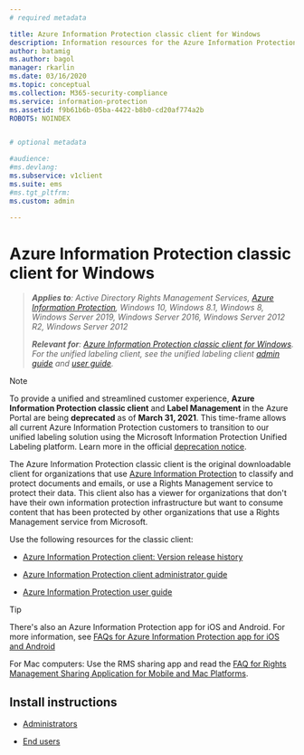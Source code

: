 ```yaml
---
# required metadata

title: Azure Information Protection classic client for Windows
description: Information resources for the Azure Information Protection classic client for Windows.
author: batamig
ms.author: bagol
manager: rkarlin
ms.date: 03/16/2020
ms.topic: conceptual
ms.collection: M365-security-compliance
ms.service: information-protection
ms.assetid: f9b61b6b-05ba-4422-b8b0-cd20af774a2b
ROBOTS: NOINDEX


# optional metadata

#audience:
#ms.devlang:
ms.subservice: v1client
ms.suite: ems
#ms.tgt_pltfrm:
ms.custom: admin

---
```


# Azure Information Protection classic client for Windows

>***Applies to**: Active Directory Rights Management Services, [Azure Information Protection](https://azure.microsoft.com/pricing/details/information-protection), Windows 10, Windows 8.1, Windows 8, Windows Server 2019, Windows Server 2016, Windows Server 2012 R2, Windows Server 2012*
>
> ***Relevant for**: [Azure Information Protection classic client for Windows](../faqs.md#whats-the-difference-between-the-azure-information-protection-classic-and-unified-labeling-clients). For the unified labeling client, see the unified labeling client [admin guide](clientv2-admin-guide.md) and [user guide](clientv2-user-guide.md).*

>[!NOTE] 
> To provide a unified and streamlined customer experience, **Azure Information Protection classic client** and **Label Management** in the Azure Portal are being **deprecated** as of **March 31, 2021**. This time-frame allows all current Azure Information Protection customers to transition to our unified labeling solution using the Microsoft Information Protection Unified Labeling platform. Learn more in the official [deprecation notice](https://aka.ms/aipclassicsunset).

The Azure Information Protection classic client is the original downloadable client for organizations that use [Azure Information Protection](../what-is-information-protection.md) to classify and protect documents and emails, or use a Rights Management service to protect their data. This client also has a viewer for organizations that don't have their own information protection infrastructure but want to consume content that has been protected by other organizations that use a Rights Management service from Microsoft.

Use the following resources for the classic client:

- [Azure Information Protection client: Version release history](client-version-release-history.md)

- [Azure Information Protection client administrator guide](client-admin-guide.md)

- [Azure Information Protection user guide](client-user-guide.md)

> [!TIP]
> There's also an Azure Information Protection app for iOS and Android. For more information, see [FAQs for Azure Information Protection app for iOS and Android](mobile-app-faq.md )
> 
> For Mac computers: Use the RMS sharing app and read the [FAQ for Rights Management Sharing Application for Mobile and Mac Platforms](/previous-versions/msdn10/dn451248(v=msdn.10)).

## Install instructions

- [Administrators](client-admin-guide-install.md)

- [End users](install-client-app.md)